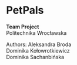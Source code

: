 # PetPals
**Team Project**\
Politechnika Wrocławska

Authors:
Aleksandra Broda\
Dominika Kołowrotkiewicz\
Dominika Sachanbińska
